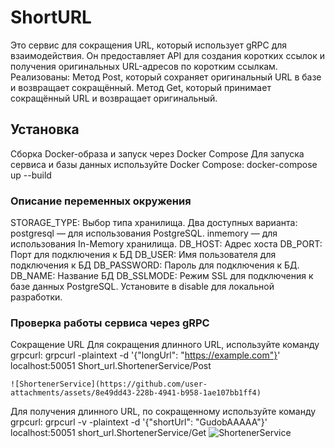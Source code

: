 # ShortURL 
Это сервис для сокращения URL, который использует gRPC для взаимодействия. Он предоставляет API для создания коротких ссылок и получения оригинальных URL-адресов по коротким ссылкам. 
Реализованы: 
  Метод Post, который сохраняет оригинальный URL в базе и возвращает сокращённый.
  Метод Get, который принимает сокращённый URL и возвращает оригинальный.

## Установка
Сборка Docker-образа и запуск через Docker Compose
Для запуска сервиса и базы данных используйте Docker Compose:
  docker-compose up --build
### Описание переменных окружения
STORAGE_TYPE: Выбор типа хранилища. Два доступных варианта:
  postgresql — для использования PostgreSQL.
  inmemory — для использования In-Memory хранилища.
DB_HOST: Адрес хоста 
DB_PORT: Порт для подключения к БД
DB_USER: Имя пользователя для подключения к БД
DB_PASSWORD: Пароль для подключения к БД.
DB_NAME: Название БД
DB_SSLMODE: Режим SSL для подключения к базе данных PostgreSQL. Установите в disable для локальной разработки.
### Проверка работы сервиса через gRPC
Сокращение URL
Для сокращения длинного URL, используйте команду grpcurl:
    grpcurl -plaintext -d '{"longUrl": "https://example.com"}' localhost:50051 Short_url.ShortenerService/Post
 
    ![ShortenerService](https://github.com/user-attachments/assets/8e49dd43-228b-4941-b958-1ae107bb1ff4)
  Для получения длинного URL, по сокращенному используйте команду grpcurl:
    grpcurl -v -plaintext -d '{"shortUrl": "GudobAAAAA"}' localhost:50051 short_url.ShortenerService/Get
    ![ShortenerService](https://github.com/user-attachments/assets/51b43092-4a96-440f-8c21-0c8c731fd9c2)


    
